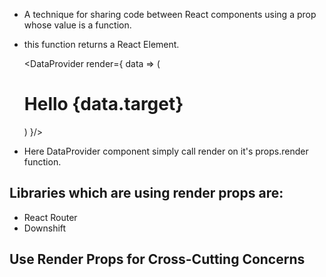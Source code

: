 

- A technique for sharing code between React components using a prop
whose value is a function.


- this function returns a React Element.


    <DataProvider render={ data => (
        <h1> Hello {data.target} </h1>
    )
    }/>

- Here DataProvider component simply call render on it's props.render function.



## Libraries which are using render props are:
   - React Router
   - Downshift
   
   

## Use Render Props for Cross-Cutting Concerns
        